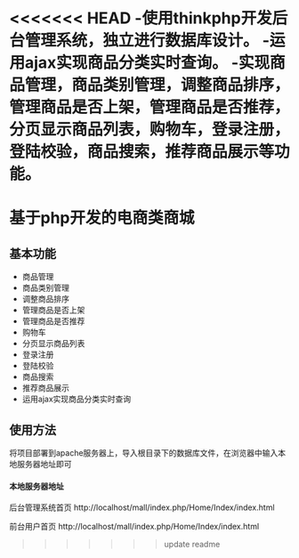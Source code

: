 <<<<<<< HEAD
-使用thinkphp开发后台管理系统，独立进行数据库设计。
-运用ajax实现商品分类实时查询。
-实现商品管理，商品类别管理，调整商品排序，管理商品是否上架，管理商品是否推荐，分页显示商品列表，购物车，登录注册，登陆校验，商品搜索，推荐商品展示等功能。
=======
# 基于php开发的电商类商城

## 基本功能
- 商品管理
- 商品类别管理
- 调整商品排序
- 管理商品是否上架
- 管理商品是否推荐
- 购物车
- 分页显示商品列表
- 登录注册
- 登陆校验
- 商品搜索
- 推荐商品展示
- 运用ajax实现商品分类实时查询

## 使用方法
将项目部署到apache服务器上，导入根目录下的数据库文件，在浏览器中输入本地服务器地址即可

#### 本地服务器地址
后台管理系统首页
http://localhost/mall/index.php/Home/Index/index.html

前台用户首页
http://localhost/mall/index.php/Home/Index/index.html


>>>>>>> update readme

